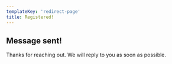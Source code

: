 ```yaml
---
templateKey: 'redirect-page'
title: Registered! 
---
```

## Message sent!
Thanks for reaching out. We will reply to you as soon as possible.